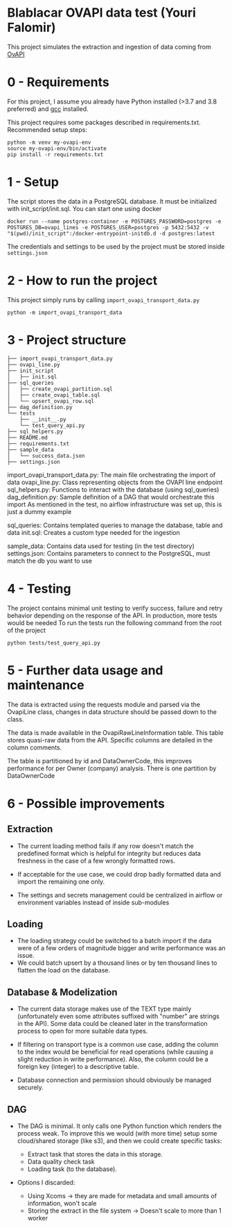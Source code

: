 
# Blablacar OVAPI data test (Youri Falomir)

This project simulates the extraction and ingestion of data coming from [OvAPI](https://github.com/koch-t/KV78Turbo-OVAPI/wiki)

# 0 - Requirements

For this project, I assume you already have Python installed (>3.7 and 3.8 preferred) and [gcc](https://doc.ubuntu-fr.org/gcc) installed.

This project requires some packages described in requirements.txt. 
Recommended setup steps:
```
python -m venv my-ovapi-env
source my-ovapi-env/bin/activate
pip install -r requirements.txt
```

# 1 - Setup

The script stores the data in a PostgreSQL database. It must be initialized with init_script/init.sql.
You can start one using docker
```
docker run --name postgres-container -e POSTGRES_PASSWORD=postgres -e POSTGRES_DB=ovapi_lines -e POSTGRES_USER=postgres -p 5432:5432 -v "$(pwd)/init_script":/docker-entrypoint-initdb.d -d postgres:latest 
```

The credentials and settings to be used by the project must be stored inside `settings.json`

# 2 - How to run the project

This project simply runs by calling `import_ovapi_transport_data.py`
```
python -m import_ovapi_transport_data
```

# 3 - Project structure
```
├── import_ovapi_transport_data.py
├── ovapi_line.py
├── init_script
│   ├── init.sql
├── sql_queries
│   ├── create_ovapi_partition.sql
│   ├── create_ovapi_table.sql
│   └── upsert_ovapi_row.sql
├── dag_definition.py
└── tests
    ├── __init__.py
    └── test_query_api.py
├── sql_helpers.py
├── README.md
├── requirements.txt
├── sample_data
│   └── success_data.json
├── settings.json
```


import_ovapi_transport_data.py: The main file orchestrating the import of data
ovapi_line.py: Class representing objects from the OVAPI line endpoint
sql_helpers.py: Functions to interact with the database (using sql_queries)
dag_definition.py: Sample definition of a DAG that would orchestrate this import
As mentioned in the test, no airflow infrastructure was set up, this is just a dummy example

sql_queries: Contains templated queries to manage the database, table and data
init.sql: Creates a custom type needed for the ingestion

sample_data: Contains data used for testing (in the test directory)
settings.json: Contains parameters to connect to the PostgreSQL, must match the db you want to use

# 4 - Testing 
The project contains minimal unit testing to verify success, failure and retry behavior depending on the response of the API. In production, more tests would be needed
To run the tests run the following command from the root of the project
```
python tests/test_query_api.py 
```

# 5 - Further data usage and maintenance

The data is extracted using the requests module and parsed via the OvapiLine class, changes in data structure should be passed down to the class.


The data is made available in the OvapiRawLineInformation table. This table stores quasi-raw data from the API. Specific columns are detailed in the column comments.

The table is partitioned by id and DataOwnerCode, this improves performance for per Owner (company) analysis. There is one partition by DataOwnerCode

# 6 - Possible improvements

## Extraction
- The current loading method fails if any row doesn't match the predefined format which is helpful for integrity but reduces data freshness in the case of a few wrongly formatted rows.
- If acceptable for the use case, we could drop badly formatted data and import the remaining one only.

- The settings and secrets management could be centralized in airflow or environment variables instead of inside sub-modules

## Loading
- The loading strategy could be switched to a batch import if the data were of a few orders of magnitude bigger and write performance was an issue.
- We could batch upsert by a thousand lines or by ten thousand lines to flatten the load on the database.

## Database & Modelization
- The current data storage makes use of the TEXT type mainly (unfortunately even some attributes suffixed with "number" are strings in the API). Some data could be cleaned later in the transformation process to open for more suitable data types.

- If filtering on transport type is a common use case, adding the column to the index would be beneficial for read operations (while causing a slight reduction in write performance). Also, the column could be a foreign key (integer) to a descriptive table.

- Database connection and permission should obviously be managed securely.

## DAG

- The DAG is minimal. It only calls one Python function which renders the process weak. To improve this we would (with more time) setup some cloud/shared storage (like s3), and then we could create specific tasks:
    - Extract task that stores the data in this storage.
    - Data quality check task
    - Loading task (to the database).
    
- Options I discarded:
  - Using Xcoms -> they are made for metadata and small amounts of information, won't scale
  - Storing the extract in the file system -> Doesn't scale to more than 1 worker
